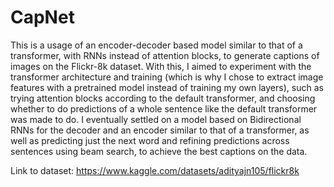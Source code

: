 # CapNet
This is a usage of an encoder-decoder based model similar to that of a transformer, with RNNs instead of attention blocks, to generate captions of images on the  Flickr-8k dataset. With this, I aimed to experiment with the transformer architecture and training (which is why I chose to extract image features with a pretrained model instead of training my own layers), such as trying attention blocks according to the default transformer, and choosing whether to do predictions of a whole sentence like the default transformer was made to do. I eventually settled on a model based on Bidirectional RNNs for the decoder and an encoder similar to that of a transformer, as well as predicting just the next word and refining predictions across sentences using beam search, to achieve the best captions on the data.

Link to dataset: https://www.kaggle.com/datasets/adityajn105/flickr8k
